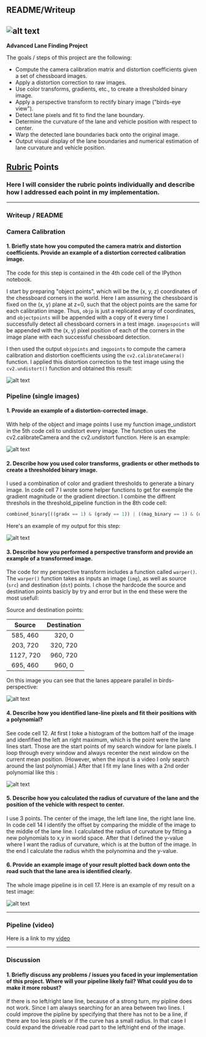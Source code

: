 ## README/Writeup
![alt text][image6]
---

**Advanced Lane Finding Project**

The goals / steps of this project are the following:

* Compute the camera calibration matrix and distortion coefficients given a set of chessboard images.
* Apply a distortion correction to raw images.
* Use color transforms, gradients, etc., to create a thresholded binary image.
* Apply a perspective transform to rectify binary image ("birds-eye view").
* Detect lane pixels and fit to find the lane boundary.
* Determine the curvature of the lane and vehicle position with respect to center.
* Warp the detected lane boundaries back onto the original image.
* Output visual display of the lane boundaries and numerical estimation of lane curvature and vehicle position.

[//]: # (Image References)

[image1]: ./output_images/image_undistort.jpg "Undistorted"
[image2]: ./output_images/Road_Transformed.jpg "Road Transformed"
[image3]: ./output_images/binary_combo.jpg "Binary Example"
[image4]: ./output_images/warped_straight_lines.jpg "Warp Example"
[image5]: ./output_images/color_fit_lines.jpg "Fit Visual"
[image6]: ./output_images/example_output.jpg "Output"
[video]: ./output_images/challenge1.mp4 "Video"

## [Rubric](https://review.udacity.com/#!/rubrics/571/view) Points

### Here I will consider the rubric points individually and describe how I addressed each point in my implementation.  

---

### Writeup / README

### Camera Calibration

#### 1. Briefly state how you computed the camera matrix and distortion coefficients. Provide an example of a distortion corrected calibration image.


The code for this step is contained in the 4th code cell of the IPython notebook.

I start by preparing "object points", which will be the (x, y, z) coordinates of the chessboard corners in the world. Here I am assuming the chessboard is fixed on the (x, y) plane at z=0, such that the object points are the same for each calibration image.  Thus, `objp` is just a replicated array of coordinates, and `objectpoints` will be appended with a copy of it every time I successfully detect all chessboard corners in a test image.  `imagespoints` will be appended with the (x, y) pixel position of each of the corners in the image plane with each successful chessboard detection.  

I then used the output `objpoints` and `imgpoints` to compute the camera calibration and distortion coefficients using the `cv2.calibrateCamera()` function.  I applied this distortion correction to the test image using the `cv2.undistort()` function and obtained this result: 

![alt text][image1]

### Pipeline (single images)

#### 1. Provide an example of a distortion-corrected image.

With help of the object and image points I use my function image_undistort in the 5th code cell to undistort every image. The function uses the cv2.calibrateCamera and the cv2.undistort function. Here is an example:

![alt text][image2]

#### 2. Describe how you used color transforms, gradients or other methods to create a thresholded binary image.  

I used a combination of color and gradient thresholds to generate a binary image. In code cell 7 I wrote some helper functions to get for exemple the gradient magnitude or the gradient direction. I combine the diffrent threshols in the threshold_pipeline function in the 8th code cell:
```python
combined_binary[((gradx == 1) & (grady == 1)) | ((mag_binary == 1) & (dir_binary == 1)) | (s_binary == 1)] = 255
```
Here's an example of my output for this step:


![alt text][image3]

#### 3. Describe how you performed a perspective transform and provide an example of a transformed image.

The code for my perspective transform includes a function called `warper()`.  The `warper()` function takes as inputs an image (`img`), as well as source (`src`) and destination (`dst`) points.  I chose the hardcode the source and destination points basicly by try and error but in the end these were the most usefull:


Source and destination points:

| Source        | Destination   | 
|:-------------:|:-------------:| 
| 585, 460      | 320, 0        | 
| 203, 720      | 320, 720      |
| 1127, 720     | 960, 720      |
| 695, 460      | 960, 0        |

On this image you can see that the lanes appeare parallel in birds-perspective:

![alt text][image4]

#### 4. Describe how you identified lane-line pixels and fit their positions with a polynomial?

See code cell 12.
At first I toke a histogram of the bottom half of the image and idenfified the left an right maximum, which is the point were the lane lines start. Those are the start points of my search window for lane pixels. I loop through every window and always recenter the next window on the current mean position. (However, when the input is a video I only search around the last polynomial.) After that I fit my lane lines with a 2nd order polynomial like this :

![alt text][image5]

#### 5. Describe how you calculated the radius of curvature of the lane and the position of the vehicle with respect to center.

I use 3 points. The center of the image, the left lane line, the right lane line. In code cell 14 I identify the offset by comparing the middle of the image to the middle of the lane line. 
I calculated the radius of curvature by fitting a new polynomials to x,y in world space. After that I defined the y-value where I want the radius of curvature, which is at the button of the image. In the end I calculate the radius whith the polynomina and the y-value.

#### 6. Provide an example image of your result plotted back down onto the road such that the lane area is identified clearly.

The whole image pipeline is in cell 17.  Here is an example of my result on a test image:

![alt text][image6]

---

### Pipeline (video)

Here is a link to my [video]

---

### Discussion

#### 1. Briefly discuss any problems / issues you faced in your implementation of this project.  Where will your pipeline likely fail?  What could you do to make it more robust?

If there is no left/right lane line, because of a strong turn, my pipline does not work. Since I am always searching for an area between two lines. I could improve the pipline by specifying that there has not to be a line, if there are too less pixels or if the curve has a small radius. In that case I could expand the driveable road part to the left/right end of the image. 
